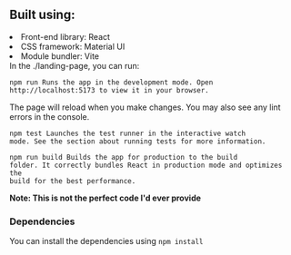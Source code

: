 


<h2>Built using:</h2>

<li>Front-end library: React</li>
<li>CSS framework: Material UI</li>
<li> Module bundler: Vite </li>
In the ./landing-page, you can run:

<code>npm run
Runs the app in the development mode.
Open http://localhost:5173 to view it in your browser.
</code>

<p>The page will reload when you make changes.
You may also see any lint errors in the console.</p>

<code>npm test
Launches the test runner in the interactive watch mode.
See the section about running tests for more information.
</code>

<code>npm run build
Builds the app for production to the build folder.
It correctly bundles React in production mode and optimizes the build for the best performance.
</code>


<b>Note: This is not the perfect code I'd ever provide</b>


<h3>Dependencies</h3>
You can install the dependencies using <code>npm install</code>
